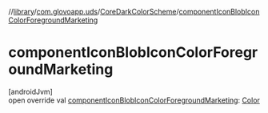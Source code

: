 //[library](../../../index.md)/[com.glovoapp.uds](../index.md)/[CoreDarkColorScheme](index.md)/[componentIconBlobIconColorForegroundMarketing](component-icon-blob-icon-color-foreground-marketing.md)

# componentIconBlobIconColorForegroundMarketing

[androidJvm]\
open override val [componentIconBlobIconColorForegroundMarketing](component-icon-blob-icon-color-foreground-marketing.md): [Color](https://developer.android.com/reference/kotlin/androidx/compose/ui/graphics/Color.html)
